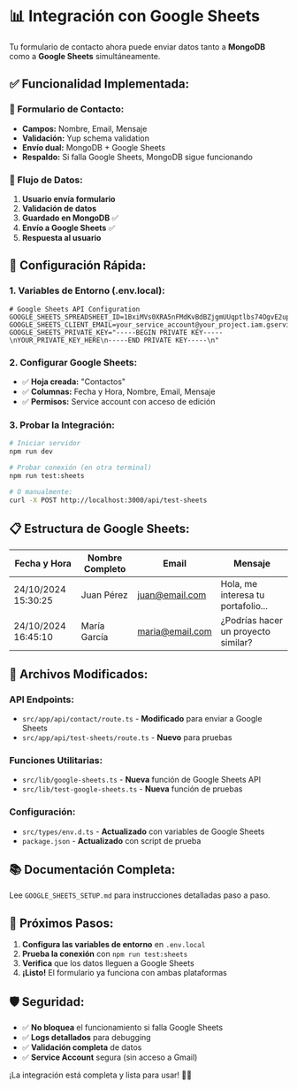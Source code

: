 # 📊 Integración con Google Sheets

Tu formulario de contacto ahora puede enviar datos tanto a **MongoDB** como a **Google Sheets** simultáneamente.

## ✅ **Funcionalidad Implementada:**

### **📝 Formulario de Contacto:**
- **Campos:** Nombre, Email, Mensaje
- **Validación:** Yup schema validation
- **Envío dual:** MongoDB + Google Sheets
- **Respaldo:** Si falla Google Sheets, MongoDB sigue funcionando

### **🔄 Flujo de Datos:**
1. **Usuario envía formulario**
2. **Validación de datos**
3. **Guardado en MongoDB** ✅
4. **Envío a Google Sheets** ✅
5. **Respuesta al usuario**

## 🚀 **Configuración Rápida:**

### **1. Variables de Entorno (.env.local):**
```env
# Google Sheets API Configuration
GOOGLE_SHEETS_SPREADSHEET_ID=1BxiMVs0XRA5nFMdKvBdBZjgmUUqptlbs74OgvE2upms
GOOGLE_SHEETS_CLIENT_EMAIL=your_service_account@your_project.iam.gserviceaccount.com
GOOGLE_SHEETS_PRIVATE_KEY="-----BEGIN PRIVATE KEY-----\nYOUR_PRIVATE_KEY_HERE\n-----END PRIVATE KEY-----\n"
```

### **2. Configurar Google Sheets:**
- ✅ **Hoja creada:** "Contactos"
- ✅ **Columnas:** Fecha y Hora, Nombre, Email, Mensaje
- ✅ **Permisos:** Service account con acceso de edición

### **3. Probar la Integración:**
```bash
# Iniciar servidor
npm run dev

# Probar conexión (en otra terminal)
npm run test:sheets

# O manualmente:
curl -X POST http://localhost:3000/api/test-sheets
```

## 📋 **Estructura de Google Sheets:**

| Fecha y Hora | Nombre Completo | Email | Mensaje |
|-------------|-----------------|-------|---------|
| 24/10/2024 15:30:25 | Juan Pérez | juan@email.com | Hola, me interesa tu portafolio... |
| 24/10/2024 16:45:10 | María García | maria@email.com | ¿Podrías hacer un proyecto similar? |

## 🔧 **Archivos Modificados:**

### **API Endpoints:**
- `src/app/api/contact/route.ts` - **Modificado** para enviar a Google Sheets
- `src/app/api/test-sheets/route.ts` - **Nuevo** para pruebas

### **Funciones Utilitarias:**
- `src/lib/google-sheets.ts` - **Nueva** función de Google Sheets API
- `src/lib/test-google-sheets.ts` - **Nueva** función de pruebas

### **Configuración:**
- `src/types/env.d.ts` - **Actualizado** con variables de Google Sheets
- `package.json` - **Actualizado** con script de prueba

## 📚 **Documentación Completa:**

Lee `GOOGLE_SHEETS_SETUP.md` para instrucciones detalladas paso a paso.

## 🎯 **Próximos Pasos:**

1. **Configura las variables de entorno** en `.env.local`
2. **Prueba la conexión** con `npm run test:sheets`
3. **Verifica** que los datos lleguen a Google Sheets
4. **¡Listo!** El formulario ya funciona con ambas plataformas

## 🛡️ **Seguridad:**
- ✅ **No bloquea** el funcionamiento si falla Google Sheets
- ✅ **Logs detallados** para debugging
- ✅ **Validación completa** de datos
- ✅ **Service Account** segura (sin acceso a Gmail)

¡La integración está completa y lista para usar! 🚀✨
